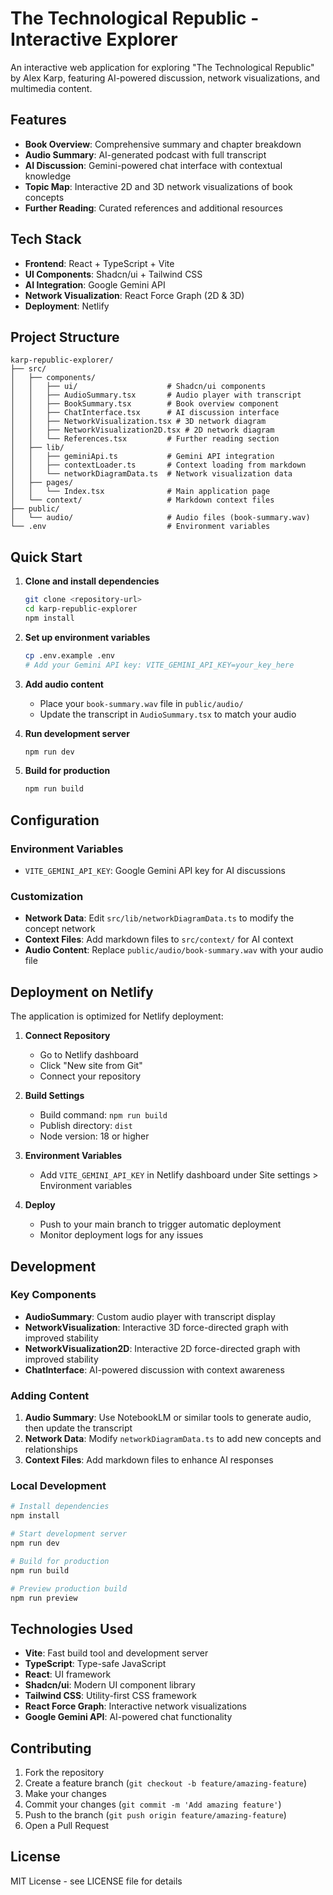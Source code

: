 # The Technological Republic - Interactive Explorer

An interactive web application for exploring "The Technological Republic" by Alex Karp, featuring AI-powered discussion, network visualizations, and multimedia content.

## Features

- **Book Overview**: Comprehensive summary and chapter breakdown
- **Audio Summary**: AI-generated podcast with full transcript
- **AI Discussion**: Gemini-powered chat interface with contextual knowledge
- **Topic Map**: Interactive 2D and 3D network visualizations of book concepts
- **Further Reading**: Curated references and additional resources

## Tech Stack

- **Frontend**: React + TypeScript + Vite
- **UI Components**: Shadcn/ui + Tailwind CSS
- **AI Integration**: Google Gemini API
- **Network Visualization**: React Force Graph (2D & 3D)
- **Deployment**: Netlify

## Project Structure

```
karp-republic-explorer/
├── src/
│   ├── components/
│   │   ├── ui/                    # Shadcn/ui components
│   │   ├── AudioSummary.tsx       # Audio player with transcript
│   │   ├── BookSummary.tsx        # Book overview component
│   │   ├── ChatInterface.tsx      # AI discussion interface
│   │   ├── NetworkVisualization.tsx # 3D network diagram
│   │   ├── NetworkVisualization2D.tsx # 2D network diagram
│   │   └── References.tsx         # Further reading section
│   ├── lib/
│   │   ├── geminiApi.ts           # Gemini API integration
│   │   ├── contextLoader.ts       # Context loading from markdown
│   │   └── networkDiagramData.ts  # Network visualization data
│   ├── pages/
│   │   └── Index.tsx              # Main application page
│   └── context/                   # Markdown context files
├── public/
│   └── audio/                     # Audio files (book-summary.wav)
└── .env                           # Environment variables
```

## Quick Start

1. **Clone and install dependencies**
   ```bash
   git clone <repository-url>
   cd karp-republic-explorer
   npm install
   ```

2. **Set up environment variables**
   ```bash
   cp .env.example .env
   # Add your Gemini API key: VITE_GEMINI_API_KEY=your_key_here
   ```

3. **Add audio content**
   - Place your `book-summary.wav` file in `public/audio/`
   - Update the transcript in `AudioSummary.tsx` to match your audio

4. **Run development server**
   ```bash
   npm run dev
   ```

5. **Build for production**
   ```bash
   npm run build
   ```

## Configuration

### Environment Variables
- `VITE_GEMINI_API_KEY`: Google Gemini API key for AI discussions

### Customization
- **Network Data**: Edit `src/lib/networkDiagramData.ts` to modify the concept network
- **Context Files**: Add markdown files to `src/context/` for AI context
- **Audio Content**: Replace `public/audio/book-summary.wav` with your audio file

## Deployment on Netlify

The application is optimized for Netlify deployment:

1. **Connect Repository**
   - Go to Netlify dashboard
   - Click "New site from Git"
   - Connect your repository

2. **Build Settings**
   - Build command: `npm run build`
   - Publish directory: `dist`
   - Node version: 18 or higher

3. **Environment Variables**
   - Add `VITE_GEMINI_API_KEY` in Netlify dashboard under Site settings > Environment variables

4. **Deploy**
   - Push to your main branch to trigger automatic deployment
   - Monitor deployment logs for any issues

## Development

### Key Components

- **AudioSummary**: Custom audio player with transcript display
- **NetworkVisualization**: Interactive 3D force-directed graph with improved stability
- **NetworkVisualization2D**: Interactive 2D force-directed graph with improved stability
- **ChatInterface**: AI-powered discussion with context awareness

### Adding Content

1. **Audio Summary**: Use NotebookLM or similar tools to generate audio, then update the transcript
2. **Network Data**: Modify `networkDiagramData.ts` to add new concepts and relationships
3. **Context Files**: Add markdown files to enhance AI responses

### Local Development

```bash
# Install dependencies
npm install

# Start development server
npm run dev

# Build for production
npm run build

# Preview production build
npm run preview
```

## Technologies Used

- **Vite**: Fast build tool and development server
- **TypeScript**: Type-safe JavaScript
- **React**: UI framework
- **Shadcn/ui**: Modern UI component library
- **Tailwind CSS**: Utility-first CSS framework
- **React Force Graph**: Interactive network visualizations
- **Google Gemini API**: AI-powered chat functionality

## Contributing

1. Fork the repository
2. Create a feature branch (`git checkout -b feature/amazing-feature`)
3. Make your changes
4. Commit your changes (`git commit -m 'Add amazing feature'`)
5. Push to the branch (`git push origin feature/amazing-feature`)
6. Open a Pull Request

## License

MIT License - see LICENSE file for details
